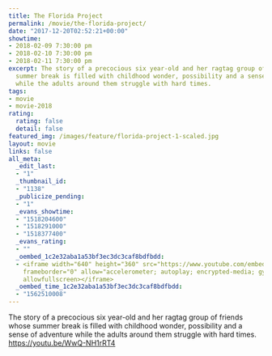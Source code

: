 ```yaml
---
title: The Florida Project
permalink: /movie/the-florida-project/
date: "2017-12-20T02:52:21+00:00"
showtime:
- 2018-02-09 7:30:00 pm
- 2018-02-10 7:30:00 pm
- 2018-02-11 7:30:00 pm
excerpt: The story of a precocious six year-old and her ragtag group of friends whose
  summer break is filled with childhood wonder, possibility and a sense of adventure
  while the adults around them struggle with hard times.
tags:
- movie
- movie-2018
rating:
  rating: false
  detail: false
featured_img: /images/feature/florida-project-1-scaled.jpg
layout: movie
links: false
all_meta:
  _edit_last:
  - "1"
  _thumbnail_id:
  - "1138"
  _publicize_pending:
  - "1"
  _evans_showtime:
  - "1518204600"
  - "1518291000"
  - "1518377400"
  _evans_rating:
  - ""
  _oembed_1c2e32aba1a53bf3ec3dc3caf8bdfbdd:
  - <iframe width="640" height="360" src="https://www.youtube.com/embed/WwQ-NH1rRT4?feature=oembed"
    frameborder="0" allow="accelerometer; autoplay; encrypted-media; gyroscope; picture-in-picture"
    allowfullscreen></iframe>
  _oembed_time_1c2e32aba1a53bf3ec3dc3caf8bdfbdd:
  - "1562510008"
---
```


The story of a precocious six year-old and her ragtag group of friends whose summer break is filled with childhood wonder, possibility and a sense of adventure while the adults around them struggle with hard times. https://youtu.be/WwQ-NH1rRT4